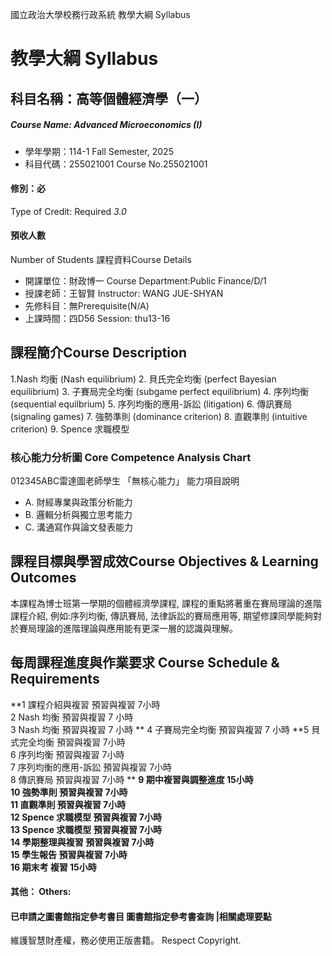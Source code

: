 國立政治大學校務行政系統 教學大綱 Syllabus
# 教學大綱 Syllabus
##  科目名稱：高等個體經濟學（一） 
#####  Course Name: Advanced Microeconomics (I)
  * 學年學期：114-1 Fall Semester, 2025 
  * 科目代碼：255021001 Course No.255021001
#### 修別：必
Type of Credit: Required 
_3.0_
#### 預收人數
Number of Students
課程資料Course Details
  * 開課單位：財政博一 Course Department:Public Finance/D/1 
  * 授課老師：王智賢 Instructor: WANG JUE-SHYAN 
  * 先修科目：無Prerequisite(N/A)
  * 上課時間：四D56 Session: thu13-16 
##  課程簡介Course Description
1.Nash 均衡 (Nash equilibrium)
2. 貝氏完全均衡 (perfect Bayesian equilibrium)
3. 子賽局完全均衡 (subgame perfect equilibrium) 
4. 序列均衡 (sequential equilbrium)
5. 序列均衡的應用-訴訟 (litigation)
6. 傳訊賽局 (signaling games)
7. 強勢準則 (dominance criterion)
8. 直觀準則 (intuitive criterion)
9. Spence 求職模型
###  核心能力分析圖 Core Competence Analysis Chart
012345ABC雷達圖老師學生
「無核心能力」 
能力項目說明
  * A. 財經專業與政策分析能力
  * B. 邏輯分析與獨立思考能力
  * C. 溝通寫作與論文發表能力
##  課程目標與學習成效Course Objectives & Learning Outcomes 
本課程為博士班第一學期的個體經濟學課程, 課程的重點將著重在賽局理論的進階課程介紹, 例如:序列均衡, 傳訊賽局, 法律訴訟的賽局應用等, 期望修課同學能夠對於賽局理論的進階理論與應用能有更深一層的認識與理解。
##  每周課程進度與作業要求 Course Schedule & Requirements
**1 課程介紹與複習 預習與複習 7小時  
2 Nash 均衡 預習與複習 7 小時  
3 Nash 均衡 預習與複習 7 小時 **
4 子賽局完全均衡 預習與複習 7 小時
**5 貝式完全均衡 預習與複習 7小時  
6 序列均衡 預習與複習 7小時  
7 序列均衡的應用-訴訟 預習與複習 7小時  
8 傳訊賽局 預習與複習 7小時 **
**9 期中複習與調整進度 15小時  
10 強勢準則 預習與複習 7小時  
11 直觀準則 預習與複習 7小時  
12 Spence 求職模型 預習與複習 7小時  
13 Spence 求職模型 預習與複習 7小時  
14 學期整理與複習 預習與複習 7小時  
15 學生報告 預習與複習 7小時  
16 期末考 複習 15小時**
####  其他： Others:
####  已申請之圖書館指定參考書目  圖書館指定參考書查詢 |相關處理要點
維護智慧財產權，務必使用正版書籍。 Respect Copyright.